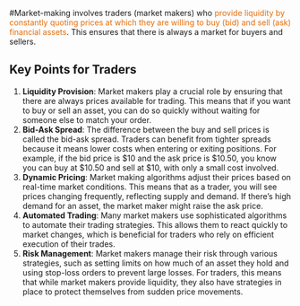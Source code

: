 #Market-making involves traders (market makers) who <font color="#e36c09">provide liquidity by constantly quoting prices at which they are willing to buy (bid) and sell (ask) financial assets</font>. This ensures that there is always a market for buyers and sellers.

## Key Points for Traders

1. **Liquidity Provision**: Market makers play a crucial role by ensuring that there are always prices available for trading. This means that if you want to buy or sell an asset, you can do so quickly without waiting for someone else to match your order.
2. **Bid-Ask Spread**: The difference between the buy and sell prices is called the bid-ask spread. Traders can benefit from tighter spreads because it means lower costs when entering or exiting positions. For example, if the bid price is $10 and the ask price is $10.50, you know you can buy at $10.50 and sell at $10, with only a small cost involved.
3. **Dynamic Pricing**: Market making algorithms adjust their prices based on real-time market conditions. This means that as a trader, you will see prices changing frequently, reflecting supply and demand. If there’s high demand for an asset, the market maker might raise the ask price.
4. **Automated Trading**: Many market makers use sophisticated algorithms to automate their trading strategies. This allows them to react quickly to market changes, which is beneficial for traders who rely on efficient execution of their trades.
5. **Risk Management**: Market makers manage their risk through various strategies, such as setting limits on how much of an asset they hold and using stop-loss orders to prevent large losses. For traders, this means that while market makers provide liquidity, they also have strategies in place to protect themselves from sudden price movements.